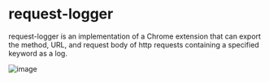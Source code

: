 # request-logger

request-logger is an implementation of a Chrome extension that can export the method, URL, and request body of http requests containing a specified keyword as a log.

![image](https://github.com/fujiokayu/request-logger/assets/17287988/0ee18c4e-e65b-40b7-9ef3-cd6a5b5ebd07)
